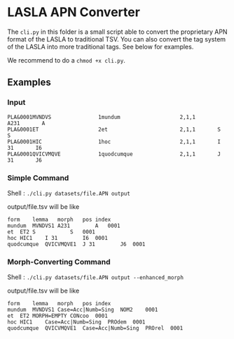 LASLA APN Converter
===================

The `cli.py` in this folder is a small script able to convert the proprietary
APN format of the LASLA to traditional TSV. You can also convert the tag system
of the LASLA into more traditional tags. See below for examples.

We recommend to do a `chmod +x cli.py`.

## Examples

### Input

```
PLA&0001MVNDVS               1mundum                   2,1,1       A231       A
PLA&0001ET                   2et                       2,1,1       S          S
PLA&0001HIC                  1hoc                      2,1,1       I 31       I6
PLA&0001QVICVMQVE            1quodcumque               2,1,1       J 31       J6
```

### Simple Command

Shell : `./cli.py datasets/file.APN output`

output/file.tsv will be like

```tsv
form	lemma	morph	pos	index
mundum	MVNDVS1	A231       	A	0001
et	ET2	S          	S	0001
hoc	HIC1	I 31       	I6	0001
quodcumque	QVICVMQVE1	J 31       	J6	0001
```

### Morph-Converting Command

Shell : `./cli.py datasets/file.APN output --enhanced_morph`

output/file.tsv will be like

```tsv
form	lemma	morph	pos	index
mundum	MVNDVS1	Case=Acc|Numb=Sing	NOM2	0001
et	ET2	MORPH=EMPTY	CONcoo	0001
hoc	HIC1	Case=Acc|Numb=Sing	PROdem	0001
quodcumque	QVICVMQVE1	Case=Acc|Numb=Sing	PROrel	0001
```